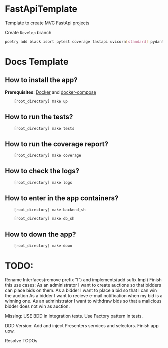 # FastApiTemplate
Template to create MVC FastApi projects

Create `Develop` branch

```sh
poetry add black isort pytest coverage fastapi uvicorn[standard] pydantic 
```

# Docs Template

## How to install the app?
**Prerequisites**: 
[Docker](https://docs.docker.com/get-docker/) and [docker-compose](https://docs.docker.com/compose/install/)
```sh
    [root_directory] make up
```
## How to run the tests?
```sh
    [root_directory] make tests
```

## How to run the coverage report?
```sh
    [root_directory] make coverage
```
## How to check the logs?
```sh
    [root_directory] make logs
```

## How to enter in the app containers?
```sh
    [root_directory] make backend_sh
```
```sh
    [root_directory] make db_sh
```

## How to down the app?
```sh
    [root_directory] make down 
```

# TODO:

Rename Interfaces(remove prefix "I") and implements(add sufix Impl)
Finish this use cases:
    As an administrator I want to create auctions so that bidders can place bids on them.
    As a bidder I want to place a bid so that I can win the auction
    As a bidder I want to recieve e-mail notification when my bid is a winning one.
    As an administrator I want to withdraw bids so that a malicious bidder does not win as auction.

Missing:
    USE BDD in integration tests.
    Use Factory pattern in tests.

DDD Version:
    Add and inject Presenters services and selectors.
    Finish app uow.

Resolve TODOs